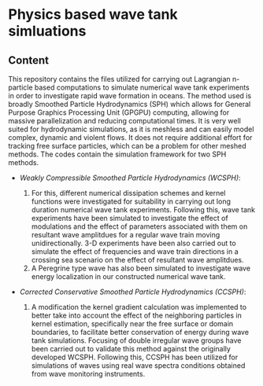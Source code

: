 # Physics based wave tank simluations

## Content
This repository contains the files utilized for carrying out Lagrangian n-particle based computations to simulate numerical wave tank experiments in order to investigate rapid wave formation in oceans. The method used is broadly Smoothed Particle Hydrodynamics (SPH) which allows for General Purpose Graphics Processing Unit (GPGPU) computing, allowing for massive parallelization and reducing computational times. It is very well suited for hydrodynamic simulations, as it is meshless and can easily model complex, dynamic and violent flows. It does not require additional effort for tracking free surface particles, which can be a problem for other meshed methods. 
The codes contain the simulation framework for two SPH methods. 
- *Weakly Compressible Smoothed Particle Hydrodynamics (WCSPH)*:
  1. For this, different numerical dissipation schemes and kernel functions were investigated for suitability in carrying out long duration numerical wave tank experiments. Following this, wave tank experiments have been simulated to investigate the effect of modulations and the effect of parameters associated with them on resultant wave amplitdues for a regular wave train moving unidirectionally. 3-D experiments have been also carried out to simulate the effect of frequencies and wave train directions in a crossing sea scenario on the effect of resultant wave amplitdues.
  2. A Peregrine type wave has also been simulated to investigate wave energy localization in our constructed numerical wave tank. 
  
- *Corrected Conservative Smoothed Particle Hydrodynamics (CCSPH)*:
  1. A modification the kernel gradient calculation was implemented to better take into account the effect of the neighboring particles in kernel estimation, specifically near the free surface or domain boundaries, to facilitate better conservation of energy during wave tank simulations. Focusing of double irregular wave groups have been carried out to validate this method against the originally developed WCSPH. Following this, CCSPH has been utilized for simulations of waves using real wave spectra conditions obtained from wave monitoring instruments.

 ##
